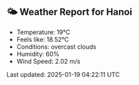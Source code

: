 <!-- WEATHER-START -->
## 🌤 Weather Report for Hanoi

- Temperature: 19°C
- Feels like: 18.52°C
- Conditions: overcast clouds
- Humidity: 60%
- Wind Speed: 2.02 m/s

Last updated: 2025-01-19 04:22:11 UTC
<!-- WEATHER-END -->
